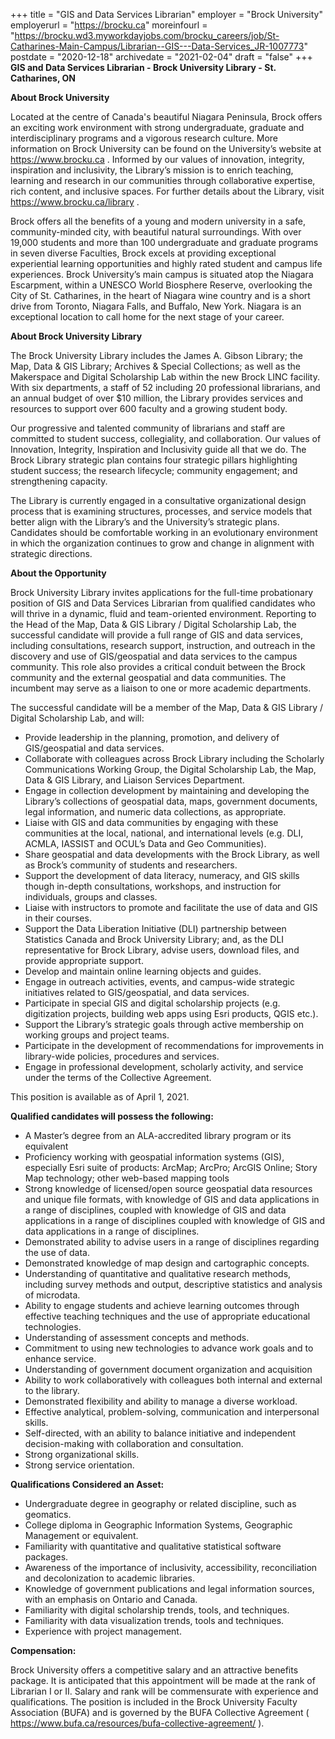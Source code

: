 +++
title = "GIS and Data Services Librarian"
employer = "Brock University"
employerurl = "https://brocku.ca"
moreinfourl = "https://brocku.wd3.myworkdayjobs.com/brocku_careers/job/St-Catharines-Main-Campus/Librarian--GIS---Data-Services_JR-1007773"
postdate = "2020-12-18"
archivedate = "2021-02-04"
draft = "false"
+++
**GIS and Data Services Librarian - Brock University Library - St. Catharines, ON**

**About Brock University**

Located at the centre of Canada's beautiful Niagara Peninsula, Brock offers an exciting work environment with strong undergraduate, graduate and interdisciplinary programs and a vigorous research culture. More information on Brock University can be found on the University’s website at https://www.brocku.ca . Informed by our values of innovation, integrity, inspiration and inclusivity, the Library’s mission is to enrich teaching, learning and research in our communities through collaborative expertise, rich content, and inclusive spaces. For further details about the Library, visit https://www.brocku.ca/library .

Brock offers all the benefits of a young and modern university in a safe, community-minded city, with beautiful natural surroundings. With over 19,000 students and more than 100 undergraduate and graduate programs in seven diverse Faculties, Brock excels at providing exceptional experiential learning opportunities and highly rated student and campus life experiences. Brock University’s main campus is situated atop the Niagara Escarpment, within a UNESCO World Biosphere Reserve, overlooking the City of St. Catharines, in the heart of Niagara wine country and is a short drive from Toronto, Niagara Falls, and Buffalo, New York. Niagara is an exceptional location to call home for the next stage of your career.

**About Brock University Library**

The Brock University Library includes the James A. Gibson Library; the Map, Data & GIS Library; Archives & Special Collections; as well as the Makerspace and Digital Scholarship Lab within the new Brock LINC facility. With six departments, a staff of 52 including 20 professional librarians, and an annual budget of over $10 million, the Library provides services and resources to support over 600 faculty and a growing student body.

Our progressive and talented community of librarians and staff are committed to student success, collegiality, and collaboration. Our values of Innovation, Integrity, Inspiration and Inclusivity guide all that we do. The Brock Library strategic plan contains four strategic pillars highlighting student success; the research lifecycle; community engagement; and strengthening capacity.

The Library is currently engaged in a consultative organizational design process that is examining structures, processes, and service models that better align with the Library’s and the University’s strategic plans. Candidates should be comfortable working in an evolutionary environment in which the organization continues to grow and change in alignment with strategic directions.

**About the Opportunity**

Brock University Library invites applications for the full-time probationary position of GIS and Data Services Librarian from qualified candidates who will thrive in a dynamic, fluid and team-oriented environment. Reporting to the Head of the Map, Data & GIS Library / Digital Scholarship Lab, the successful candidate will provide a full range of GIS and data services, including consultations, research support, instruction, and outreach in the discovery and use of GIS/geospatial and data services to the campus community. This role also provides a critical conduit between the Brock community and the external geospatial and data communities. The incumbent may serve as a liaison to one or more academic departments.

The successful candidate will be a member of the Map, Data & GIS Library / Digital Scholarship Lab, and will:
- Provide leadership in the planning, promotion, and delivery of GIS/geospatial and data services.
- Collaborate with colleagues across Brock Library including the Scholarly Communications Working Group, the Digital Scholarship Lab, the Map, Data & GIS Library, and Liaison Services Department.
- Engage in collection development by maintaining and developing the Library’s collections of geospatial data, maps, government documents, legal information, and numeric data collections, as appropriate.
- Liaise with GIS and data communities by engaging with these communities at the local, national, and international levels (e.g. DLI, ACMLA, IASSIST and OCUL’s Data and Geo Communities).
- Share geospatial and data developments with the Brock Library, as well as Brock’s community of students and researchers.
- Support the development of data literacy, numeracy, and GIS skills though in-depth consultations, workshops, and instruction for individuals, groups and classes.
- Liaise with instructors to promote and facilitate the use of data and GIS in their courses.
- Support the Data Liberation Initiative (DLI) partnership between Statistics Canada and Brock University Library; and, as the DLI representative for Brock Library, advise users, download files, and provide appropriate support.
- Develop and maintain online learning objects and guides.
- Engage in outreach activities, events, and campus-wide strategic initiatives related to GIS/geospatial, and data services.
- Participate in special GIS and digital scholarship projects (e.g. digitization projects, building web apps using Esri products, QGIS etc.).
- Support the Library’s strategic goals through active membership on working groups and project teams.
- Participate in the development of recommendations for improvements in library-wide policies, procedures and services.
- Engage in professional development, scholarly activity, and service under the terms of the Collective Agreement.

This position is available as of April 1, 2021.

**Qualified candidates will possess the following:**
- A Master’s degree from an ALA-accredited library program or its equivalent
- Proficiency working with geospatial information systems (GIS), especially Esri suite of products: ArcMap; ArcPro; ArcGIS Online; Story Map technology; other web-based mapping tools
- Strong knowledge of licensed/open source geospatial data resources and unique file formats, with knowledge of GIS and data applications in a range of disciplines, coupled with knowledge of GIS and data applications in a range of disciplines coupled with knowledge of GIS and data applications in a range of disciplines.
- Demonstrated ability to advise users in a range of disciplines regarding the use of data.
- Demonstrated knowledge of map design and cartographic concepts.
- Understanding of quantitative and qualitative research methods, including survey methods and output, descriptive statistics and analysis of microdata.
- Ability to engage students and achieve learning outcomes through effective teaching techniques and the use of appropriate educational technologies.
- Understanding of assessment concepts and methods.
- Commitment to using new technologies to advance work goals and to enhance service.
- Understanding of government document organization and acquisition
- Ability to work collaboratively with colleagues both internal and external to the library.
- Demonstrated flexibility and ability to manage a diverse workload.
- Effective analytical, problem-solving, communication and interpersonal skills.
- Self-directed, with an ability to balance initiative and independent decision-making with collaboration and consultation.
- Strong organizational skills.
- Strong service orientation.

**Qualifications Considered an Asset:**
- Undergraduate degree in geography or related discipline, such as geomatics.
- College diploma in Geographic Information Systems, Geographic Management or equivalent.
- Familiarity with quantitative and qualitative statistical software packages.
- Awareness of the importance of inclusivity, accessibility, reconciliation and decolonization to academic libraries.
- Knowledge of government publications and legal information sources, with an emphasis on Ontario and Canada.
- Familiarity with digital scholarship trends, tools, and techniques.
- Familiarity with data visualization trends, tools and techniques.
- Experience with project management.

**Compensation:**

Brock University offers a competitive salary and an attractive benefits package. It is anticipated that this appointment will be made at the rank of Librarian I or II. Salary and rank will be commensurate with experience and qualifications. The position is included in the Brock University Faculty Association (BUFA) and is governed by the BUFA Collective Agreement ( https://www.bufa.ca/resources/bufa-collective-agreement/ ).